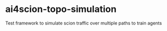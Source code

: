 # ai4scion-topo-simulation
Test framework to simulate scion traffic over multiple paths to train agents
